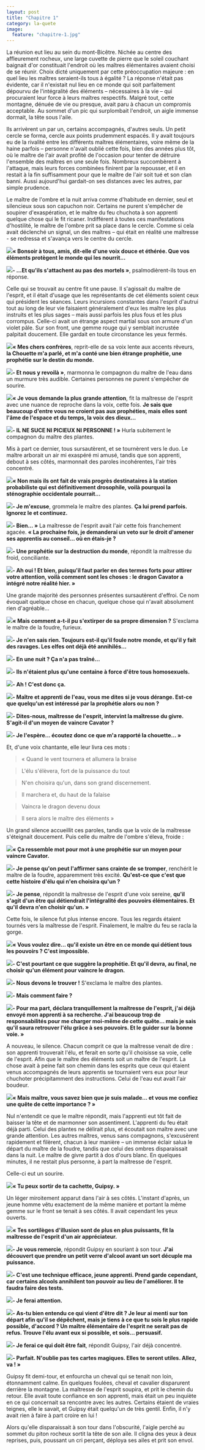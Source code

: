 ```yaml
---
layout: post
title: "Chapitre 1"
category: la-quete
image:
  feature: "chapitre-1.jpg"
---
```


La réunion eut lieu au sein du mont-Bicêtre. Nichée au centre des affleurement rocheux, une large cuvette de pierre que le soleil couchant baignait d'or constituait l'endroit où les maîtres élémentaires avaient choisi de se réunir. Choix dicté uniquement par cette préoccupation majeure : en quel lieu les maîtres seraient-ils tous à égalité ? La réponse n'était pas évidente, car il n'existait nul lieu en ce monde qui soit parfaitement dépourvu de l'intégralité des éléments – nécessaires à la vie – qui procuraient leur force à leurs maîtres respectifs. Malgré tout, cette montagne, dénuée de vie ou presque, avait paru à chacun un compromis acceptable. Au sommet d'un pic qui surplombait l'endroit, un aigle immense dormait, la tête sous l'aile.

Ils arrivèrent un par un, certains accompagnés, d'autres seuls. Un petit cercle se forma, cercle aux points prudemment espacés. Il y avait toujours eu de la rivalité entre les différents maîtres élémentaires, voire même de la haine parfois – personne n'avait oublié cette fois, bien des années plus tôt, où le maître de l'air avait profité de l'occasion pour tenter de détruire l'ensemble des maîtres en une seule fois. Nombreux succombèrent à l'attaque, mais leurs forces combinées finirent par la repousser, et il en restait à la fin suffisamment pour que le maître de l'air soit tué et son clan banni. Aussi aujourd'hui gardait-on ses distances avec les autres, par simple prudence.

Le maître de l'ombre et la nuit arriva comme d'habitude en dernier, seul et silencieux sous son capuchon noir. Certains ne purent s'empêcher de soupirer d'exaspération, et le maître du feu chuchota à son apprenti quelque chose qui le fit ricaner. Indifférent à toutes ces manifestations d'hostilité, le maître de l'ombre prit sa place dans le cercle. Comme si cela avait déclenché un signal, un des maîtres – qui était en réalité une maîtresse - se redressa et s'avança vers le centre du cercle.

<img class="portrait" src="/images/Unknown.png">**« Bonsoir à tous, amis, dit-elle d'une voix douce et éthérée. Que vos éléments protègent le monde qui les nourrit...**

<img class="portrait" src="/images/Unknown.png">**\- ...Et qu'ils s'attachent au pas des mortels »**, psalmodièrent-ils tous en réponse.

Celle qui se trouvait au centre fit une pause. Il s'agissait du maître de l'esprit, et il était d'usage que les représentants de cet éléments soient ceux qui président les séances. Leurs incursions constantes dans l'esprit d'autrui tout au long de leur vie faisaient généralement d'eux les maître les plus instruits et les plus sages – mais aussi parfois les plus fous et les plus corrompus. Celle-ci avait un étrange aspect martial sous son armure d'un violet pâle. Sur son front, une gemme rouge qui y semblait incrustée palpitait doucement. Elle gardait en toute circonstance les yeux fermés.

<img class="portrait" src="/images/Unknown.png">**« Mes chers confrères**, reprit-elle de sa voix lente aux accents rêveurs, **la Chouette m'a parlé, et m'a conté une bien étrange prophétie, une prophétie sur le destin du monde.**

<img class="portrait" src="/images/Unknown.png">**\- Et nous y revoilà »**, marmonna le compagnon du maître de l'eau dans un murmure très audible. Certaines personnes ne purent s'empêcher de sourire.

<img class="portrait" src="/images/Unknown.png">**« Je vous demande la plus grande attention**, fit la maîtresse de l'esprit avec une nuance de reproche dans la voix, cette fois. **Je sais que beaucoup d'entre vous ne croient pas aux prophéties, mais elles sont l'âme de l'espace et du temps, la voix des dieux...**

<img class="portrait" src="/images/Unknown.png">**\- IL NE SUCE NI PICIEUX NI PERSONNE ! »** Hurla subitement le compagnon du maître des plantes.

Mis à part ce dernier, tous sursautèrent, et se tournèrent vers le duo. Le maître arborait un air mi exaspéré mi amusé, tandis que son apprenti, debout à ses côtés, marmonnait des paroles incohérentes, l'air très concentré.

<img class="portrait" src="/images/Unknown.png">**« Non mais ils ont fait de vrais progrès destinataires à la station probabiliste qui est définitivement drosophile, voilà pourquoi la sténographie occidentale pourrait...**

<img class="portrait" src="/images/Unknown.png">**\- Je m'excuse**, grommela le maître des plantes. **Ça lui prend parfois. Ignorez le et continuez.**

<img class="portrait" src="/images/Unknown.png">**\- Bien... »** La maîtresse de l'esprit avait l'air cette fois franchement agacée. **« La prochaine fois, je demanderai un veto sur le droit d'amener ses apprentis au conseil... où en étais-je ?**

<img class="portrait" src="/images/Unknown.png">**\- Une prophétie sur la destruction du monde**, répondit la maîtresse du froid, conciliante.

<img class="portrait" src="/images/Unknown.png">**\- Ah oui ! Et bien, puisqu'il faut parler en des termes forts pour attirer votre attention, voilà comment sont les choses : le dragon Cavator a intégré notre réalité hier. »**

Une grande majorité des personnes présentes sursautèrent d'effroi. Ce nom évoquait quelque chose en chacun, quelque chose qui n'avait absolument rien d'agréable...

<img class="portrait" src="/images/Unknown.png">**« Mais comment a-t-il pu s'extirper de sa propre dimension ?** S'exclama le maître de la foudre, furieux.

<img class="portrait" src="/images/Unknown.png">**\- Je n'en sais rien. Toujours est-il qu'il foule notre monde, et qu'il y fait des ravages. Les elfes ont déjà été annihilés...**

<img class="portrait" src="/images/Unknown.png">**\- En une nuit ? Ça n'a pas traîné...**

<img class="portrait" src="/images/Unknown.png">**\- Ils n'étaient plus qu'une centaine à force d'être tous homosexuels.**

<img class="portrait" src="/images/Unknown.png">**\- Ah ! C'est donc ça.**

<img class="portrait" src="/images/Unknown.png">**\- Maître et apprenti de l'eau, vous me dites si je vous dérange. Est-ce que quelqu'un est intéressé par la prophétie alors ou non ?**

<img class="portrait" src="/images/Unknown.png">**\- Dites-nous, maîtresse de l'esprit, intervint la maîtresse du givre. S'agit-il d'un moyen de vaincre Cavator ?**

<img class="portrait" src="/images/Unknown.png">**\- Je l'espère... écoutez donc ce que m'a rapporté la chouette... »**

Et, d'une voix chantante, elle leur livra ces mots :

> « Quand le vent tournera et allumera la braise

> L'élu s'élèvera, fort de la puissance du tout

> N'en choisira qu'un, dans son grand discernement.

> Il marchera et, du haut de la falaise

> Vaincra le dragon devenu doux

> Il sera alors le maître des éléments »

Un grand silence accueillit ces paroles, tandis que la voix de la maîtresse s'éteignait doucement. Puis celle du maître de l'ombre s'éleva, froide :

<img class="portrait" src="/images/Unknown.png">**« Ça ressemble mot pour mot à une prophétie sur un moyen pour vaincre Cavator.**

<img class="portrait" src="/images/Unknown.png">**\- Je pense qu'on peut l'affirmer sans crainte de se tromper**, renchérit le maître de la foudre, apparemment très excité. **Qu'est-ce que c'est que cette histoire d'élu qui n'en choisira qu'un ?**

<img class="portrait" src="/images/Unknown.png">**\- Je pense**, répondit la maîtresse de l'esprit d'une voix sereine, **qu'il s'agit d'un être qui détiendrait l'intégralité des pouvoirs élémentaires. Et qu'il devra n'en choisir qu'un. »**

Cette fois, le silence fut plus intense encore. Tous les regards étaient tournés vers la maîtresse de l'esprit. Finalement, le maître du feu se racla la gorge.

<img class="portrait" src="/images/Unknown.png">**« Vous voulez dire... qu'il existe un être en ce monde qui détient tous les pouvoirs ? C'est impossible.**

<img class="portrait" src="/images/Unknown.png">**\- C'est pourtant ce que suggère la prophétie. Et qu'il devra, au final, ne choisir qu'un élément pour vaincre le dragon.**

<img class="portrait" src="/images/Unknown.png">**\- Nous devons le trouver !** S'exclama le maître des plantes.

<img class="portrait" src="/images/Unknown.png">**\- Mais comment faire ?**

<img class="portrait" src="/images/Unknown.png">**\- Pour ma part, déclara tranquillement la maîtresse de l'esprit, j'ai déjà envoyé mon apprenti à sa recherche. J'ai beaucoup trop de responsabilités pour me charger moi-même de cette quête... mais je sais qu'il saura retrouver l'élu grâce à ses pouvoirs. Et le guider sur la bonne voie. »**

A nouveau, le silence. Chacun comprit ce que la maîtresse venait de dire : son apprenti trouverait l'élu, et ferait en sorte qu'il choisisse sa voie, celle de l'esprit. Afin que le maître des éléments soit un maître de l'esprit. La chose avait à peine fait son chemin dans les esprits que ceux qui étaient venus accompagnés de leurs apprentis se tournaient vers eux pour leur chuchoter précipitamment des instructions. Celui de l'eau eut avait l'air boudeur.

<img class="portrait" src="/images/Unknown.png">**« Mais maître, vous savez bien que je suis malade... et vous me confiez une quête de cette importance ? »**

Nul n'entendit ce que le maître répondit, mais l'apprenti eut tôt fait de baisser la tête et de marmonner son assentiment. L'apprenti du feu était déjà parti. Celui des plantes ne délirait plus, et écoutait son maître avec une grande attention. Les autres maîtres, venus sans compagnons, s'excusèrent rapidement et filèrent, chacun à leur manière – un immense éclair salua le départ du maître de la foudre, tandis que celui des ombres disparaissait dans la nuit. Le maître de givre partit à dos d'ours blanc. En quelques minutes, il ne restait plus personne, à part la maîtresse de l'esprit.

Celle-ci eut un sourire.

<img class="portrait" src="/images/Unknown.png">**« Tu peux sortir de ta cachette, Guipsy. »**

Un léger miroitement apparut dans l'air à ses côtés. L'instant d'après, un jeune homme vêtu exactement de la même manière et portant la même gemme sur le front se tenait à ses côtés. Il avait cependant les yeux ouverts.

<img class="portrait" src="/images/Unknown.png">**« Tes sortilèges d'illusion sont de plus en plus puissants, fit la maîtresse de l'esprit d'un air appréciateur.**

<img class="portrait" src="/images/Guipsy.png">**\- Je vous remercie**, répondit Guipsy en souriant à son tour. **J'ai découvert que prendre un petit verre d'alcool avant un sort décuple ma puissance.**

<img class="portrait" src="/images/Unknown.png">**\- C'est une technique efficace, jeune apprenti. Prend garde cependant, car certains alcools annihilent ton pouvoir au lieu de l'améliorer. Il te faudra faire des tests.**

<img class="portrait" src="/images/Guipsy.png">**\- Je ferai attention.**

<img class="portrait" src="/images/Unknown.png">**\- As-tu bien entendu ce qui vient d'être dit ? Je leur ai menti sur ton départ afin qu'il se dépêchent, mais je tiens à ce que tu sois le plus rapide possible, d'accord ? Un maître élémentaire de l'esprit ne serait pas de refus. Trouve l'élu avant eux si possible, et sois... persuasif.**

<img class="portrait" src="/images/Guipsy.png">**\- Je ferai ce qui doit être fait**, répondit Guipsy, l'air déjà concentré.

<img class="portrait" src="/images/Unknown.png">**\- Parfait. N'oublie pas tes cartes magiques. Elles te seront utiles. Allez, va ! »**

Guipsy fit demi-tour, et enfourcha un cheval qui se tenait non loin, étonnamment calme. En quelques foulées, cheval et cavalier disparurent derrière la montagne. La maîtresse de l'esprit soupira, et prit le chemin du retour. Elle avait toute confiance en son apprenti, mais était un peu inquiète en ce qui concernait sa rencontre avec les autres. Certains étaient de vraies teignes, elle le savait, et Guipsy était quelqu'un de très gentil. Enfin, il n'y avait rien à faire à part croire en lui !

Alors qu'elle disparaissait à son tour dans l'obscurité, l'aigle perché au sommet du piton rocheux sortit la tête de son aile. Il cligna des yeux à deux reprises, puis, poussant un cri perçant, déploya ses ailes et prit son envol.
